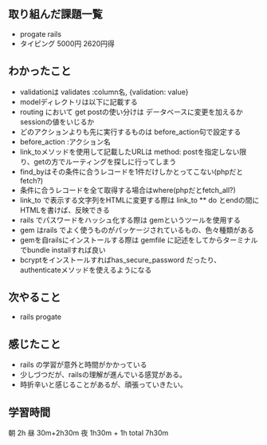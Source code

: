 ## 取り組んだ課題一覧
- progate rails
- タイピング 5000円 2620円得
## わかったこと
- validationは validates :column名, {validation: value}
- modelディレクトリは以下に記載する
- routing において get postの使い分けは データベースに変更を加えるかsessionの値をいじるか
- どのアクションよりも先に実行するものは before_action句で設定する
- before_action :アクション名
- link_toメソッドを使用して記載したURLは method: postを指定しない限り、getの方でルーティングを探しに行ってしまう
- find_byはその条件に合うレコードを1件だけしかとってこない(phpだとfetch?)
- 条件に合うレコードを全て取得する場合はwhere(phpだとfetch_all?)
- link_to で表示する文字列をHTMLに変更する際は link_to ** do とendの間にHTMLを書けば、反映できる
- rails でパスワードをハッシュ化する際は gemというツールを使用する
- gem はrails でよく使うものがパッケージされているもの、色々種類がある
- gemを自railsにインストールする際は gemfile に記述をしてからターミナルでbundle installすれば良い
- bcryptをインストールすればhas_secure_password だったり、authenticateメソッドを使えるようになる


## 次やること
- rails progate
## 感じたこと
- rails の学習が意外と時間がかかっている
- 少しづつだが、railsの理解が進んでいる感覚がある。
- 時折辛いと感じることがあるが、頑張っていきたい。
## 学習時間
朝  2h 昼 30m+2h30m 夜 1h30m + 1h
total 7h30m
